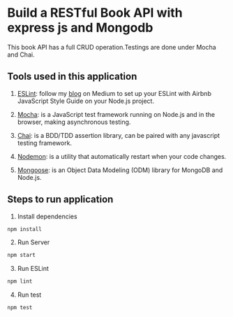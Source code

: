 # Build a RESTful Book API with express js and Mongodb

This book API has a full CRUD operation.Testings are done under Mocha and Chai.

## Tools used in this application

1. [ESLint](https://github.com/eslint/eslint): follow my [blog](https://medium.com/@ljn787/how-to-set-up-eslint-with-airbnb-javascript-style-guide-on-vs-code-215d1bd34903) on Medium to set up your ESLint with Airbnb JavaScript Style Guide on your Node.js project.

2. [Mocha](https://github.com/mochajs/mocha): is a JavaScript test framework running on Node.js and in the browser, making asynchronous testing.

3. [Chai](https://github.com/chaijs/chai): is a BDD/TDD assertion library, can be paired with any javascript testing framework.

4. [Nodemon](https://github.com/remy/nodemon): is a utility that automatically restart when your code changes.

5. [Mongoose](https://github.com/Automattic/mongoose): is an Object Data Modeling (ODM) library for MongoDB and Node.js.

## Steps to run application

1. Install dependencies

```bash
npm install
```

2. Run Server

```bash
npm start
```

3. Run ESLint

```bash
npm lint
```

4. Run test

```bash
npm test
```
